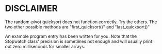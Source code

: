# DISCLAIMER
The random-pivot quicksort does not function correctly. Try the others. The two other possible methods are "first_quicksort()" and "last_quicksort()"

An example program entry has been written for you. Note that the Stopwatch class' precision is sometimes not enough and will usually print out zero milliseconds for smaller arrays.
